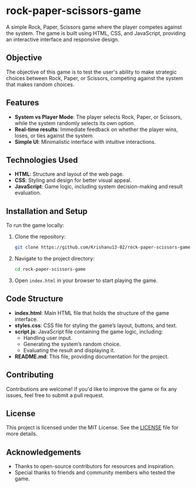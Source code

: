 # rock-paper-scissors-game

A simple Rock, Paper, Scissors game where the player competes against the system. The game is built using HTML, CSS, and JavaScript, providing an interactive interface and responsive design.

## Objective

The objective of this game is to test the user's ability to make strategic choices between Rock, Paper, or Scissors, competing against the system that makes random choices.

## Features

- **System vs Player Mode**: The player selects Rock, Paper, or Scissors, while the system randomly selects its own option.
- **Real-time results**: Immediate feedback on whether the player wins, loses, or ties against the system.
- **Simple UI**: Minimalistic interface with intuitive interactions.

## Technologies Used

- **HTML**: Structure and layout of the web page.
- **CSS**: Styling and design for better visual appeal.
- **JavaScript**: Game logic, including system decision-making and result evaluation.

## Installation and Setup

To run the game locally:

1. Clone the repository:
    ```bash
    git clone https://github.com/Krishanu13-02/rock-paper-scissors-game.git
    ```
2. Navigate to the project directory:
    ```bash
    cd rock-paper-scissors-game
    ```
3. Open `index.html` in your browser to start playing the game.

## Code Structure

- **index.html**: Main HTML file that holds the structure of the game interface.
- **styles.css**: CSS file for styling the game’s layout, buttons, and text.
- **script.js**: JavaScript file containing the game logic, including:
  - Handling user input.
  - Generating the system’s random choice.
  - Evaluating the result and displaying it.
- **README.md**: This file, providing documentation for the project.

## Contributing

Contributions are welcome! If you'd like to improve the game or fix any issues, feel free to submit a pull request.

## License

This project is licensed under the MIT License. See the [LICENSE](LICENSE) file for more details.

## Acknowledgements

- Thanks to open-source contributors for resources and inspiration.
- Special thanks to friends and community members who tested the game.
